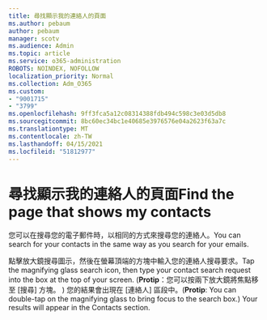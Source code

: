 ```yaml
---
title: 尋找顯示我的連絡人的頁面
ms.author: pebaum
author: pebaum
manager: scotv
ms.audience: Admin
ms.topic: article
ms.service: o365-administration
ROBOTS: NOINDEX, NOFOLLOW
localization_priority: Normal
ms.collection: Adm_O365
ms.custom:
- "9001715"
- "3799"
ms.openlocfilehash: 9ff3fca5a12c08314388fdb494c598c3e03d5db8
ms.sourcegitcommit: 8bc60ec34bc1e40685e3976576e04a2623f63a7c
ms.translationtype: MT
ms.contentlocale: zh-TW
ms.lasthandoff: 04/15/2021
ms.locfileid: "51812977"
---
```

# <a name="find-the-page-that-shows-my-contacts"></a><span data-ttu-id="f0f1b-102">尋找顯示我的連絡人的頁面</span><span class="sxs-lookup"><span data-stu-id="f0f1b-102">Find the page that shows my contacts</span></span>

<span data-ttu-id="f0f1b-103">您可以在搜尋您的電子郵件時，以相同的方式來搜尋您的連絡人。</span><span class="sxs-lookup"><span data-stu-id="f0f1b-103">You can search for your contacts in the same way as you search for your emails.</span></span>
 
<span data-ttu-id="f0f1b-104">點擊放大鏡搜尋圖示，然後在螢幕頂端的方塊中輸入您的連絡人搜尋要求。</span><span class="sxs-lookup"><span data-stu-id="f0f1b-104">Tap the magnifying glass search icon, then type your contact search request into the box at the top of your screen.</span></span> <span data-ttu-id="f0f1b-105"> (**Protip**：您可以按兩下放大鏡將焦點移至 [搜尋] 方塊。 ) 您的結果會出現在 [連絡人] 區段中。</span><span class="sxs-lookup"><span data-stu-id="f0f1b-105">(**Protip**: You can double-tap on the magnifying glass to bring focus to the search box.) Your results will appear in the Contacts section.</span></span>
